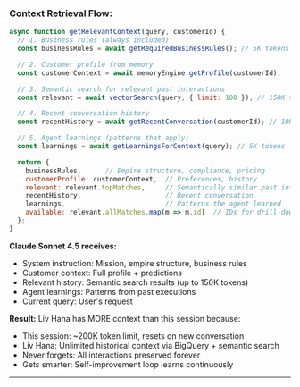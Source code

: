 ### **Context Retrieval Flow:**

```javascript
async function getRelevantContext(query, customerId) {
  // 1. Business rules (always included)
  const businessRules = await getRequiredBusinessRules(); // 5K tokens

  // 2. Customer profile from memory
  const customerContext = await memoryEngine.getProfile(customerId);

  // 3. Semantic search for relevant past interactions
  const relevant = await vectorSearch(query, { limit: 100 }); // 150K tokens

  // 4. Recent conversation history
  const recentHistory = await getRecentConversation(customerId); // 10K tokens

  // 5. Agent learnings (patterns that apply)
  const learnings = await getLearningsForContext(query); // 5K tokens

  return {
    businessRules,      // Empire structure, compliance, pricing
    customerProfile: customerContext,  // Preferences, history
    relevant: relevant.topMatches,     // Semantically similar past interactions
    recentHistory,                     // Recent conversation
    learnings,                         // Patterns the agent learned
    available: relevant.allMatches.map(m => m.id)  // IDs for drill-down
  };
}
```

**Claude Sonnet 4.5 receives:**

- System instruction: Mission, empire structure, business rules
- Customer context: Full profile + predictions
- Relevant history: Semantic search results (up to 150K tokens)
- Agent learnings: Patterns from past executions
- Current query: User's request

**Result:** Liv Hana has MORE context than this session because:

- This session: ~200K token limit, resets on new conversation
- Liv Hana: Unlimited historical context via BigQuery + semantic search
- Never forgets: All interactions preserved forever
- Gets smarter: Self-improvement loop learns continuously

---

